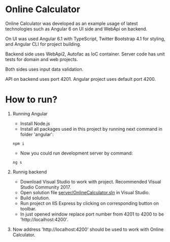 # Online Calculator
Online Calculator was developed as an example usage of latest technologies such as Angular 6 on UI side and WebApi on backend.

On UI was used Angular 6.1 with TypeScript, Twitter Bootstrap 4.1 for styling, and Angular CLI for project building.

Backend side uses WebApi2, Autofac as IoC container. Server code has unit tests for domain and web projects.

Both sides uses input data validation.

API on backend uses port 4201. Angular project uses default port 4200.

# How to run?

1. Running Angular
   - Install Node.js
   - Install all packages used in this project by running next command in folder 'angular':
   ```
   npm i
   ```
   - Now you could run development server by command:
   ```
   ng s
   ```

2. Runnig backend
   - Download Visual Studio to work with project. Recommended Visual Studio Community 2017.
   - Open solution file [server/OnlineCalculator.sln](server/OnlineCalculator.sln) in Visual Studio.
   - Build solution.
   - Run project on IIS Express by clicking on corresponding button on toolbar.
   - In just opened window replace port number from 4201 to 4200 to be 'http://localhost:4200'.

3. Now address 'http://localhost:4200' should be used to work with Online Calculator.
